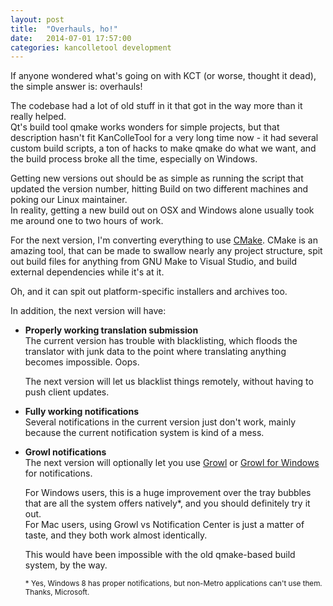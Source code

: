 ```yaml
---
layout: post
title:  "Overhauls, ho!"
date:   2014-07-01 17:57:00
categories: kancolletool development
---
```


If anyone wondered what's going on with KCT (or worse, thought it dead), the simple answer is: overhauls!

The codebase had a lot of old stuff in it that got in the way more than it really helped.  
Qt's build tool qmake works wonders for simple projects, but that description hasn't fit KanColleTool for a very long time now - it had several custom build scripts, a ton of hacks to make qmake do what we want, and the build process broke all the time, especially on Windows.

Getting new versions out should be as simple as running the script that updated the version number, hitting Build on two different machines and poking our Linux maintainer.  
In reality, getting a new build out on OSX and Windows alone usually took me around one to two hours of work.

For the next version, I'm converting everything to use [CMake](http://cmake.org/). CMake is an amazing tool, that can be made to swallow nearly any project structure, spit out build files for anything from GNU Make to Visual Studio, and build external dependencies while it's at it.

Oh, and it can spit out platform-specific installers and archives too.

In addition, the next version will have:

- **Properly working translation submission**  
  The current version has trouble with blacklisting, which floods the translator with junk data to the point where translating anything becomes impossible. Oops.
  
  The next version will let us blacklist things remotely, without having to push client updates.
  
- **Fully working notifications**  
  Several notifications in the current version just don't work, mainly because the current notification system is kind of a mess.
  
- **Growl notifications**  
  The next version will optionally let you use [Growl](http://growl.info/) or [Growl for Windows](http://growlforwindows.com/) for notifications.
  
  For Windows users, this is a huge improvement over the tray bubbles that are all the system offers natively\*, and you should definitely try it out.  
  For Mac users, using Growl vs Notification Center is just a matter of taste, and they both work almost identically.
  
  This would have been impossible with the old qmake-based build system, by the way.
  
  <small>\* Yes, Windows 8 has proper notifications, but non-Metro applications can't use them. Thanks, Microsoft.</small>
